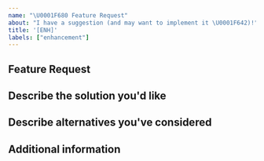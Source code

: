 ```yaml
---
name: "\U0001F680 Feature Request"
about: "I have a suggestion (and may want to implement it \U0001F642)!"
title: '[ENH]'
labels: ["enhancement"]
---
```


<!--- Thanks for taking the time to request a feature! -->
<!--- Please go through the sections below -->

## Feature Request
<!--- Is your feature request related to a problem? Please describe -->
<!--- A clear and concise description of what the problem is. Ex. I have an issue when [...] -->

## Describe the solution you'd like
<!--- A clear and concise description of what you want to happen (where possible provide a link to a working version of the feature). Add any considered drawbacks -->

## Describe alternatives you've considered
<!--- A clear and concise description of any alternative solutions or features you've considered -->

## Additional information
<!--- Add any other context or screenshots about the feature request here -->